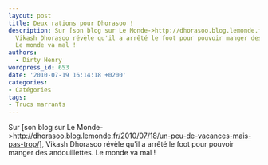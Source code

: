 ```yaml
---
layout: post
title: Deux rations pour Dhorasoo !
description: Sur [son blog sur Le Monde->http://dhorasoo.blog.lemonde.fr/2010/07/18/un-peu-de-vacances-mais-pas-trop/],
  Vikash Dhorasoo révèle qu'il a arrêté le foot pour pouvoir manger des andouillettes.
  Le monde va mal !
authors:
  - Dirty Henry
wordpress_id: 653
date: '2010-07-19 16:14:18 +0200'
categories:
- Catégories
tags:
- Trucs marrants
---
```

Sur [son blog sur Le Monde->http://dhorasoo.blog.lemonde.fr/2010/07/18/un-peu-de-vacances-mais-pas-trop/], Vikash Dhorasoo révèle qu'il a arrêté le foot pour pouvoir manger des andouillettes. Le monde va mal !

